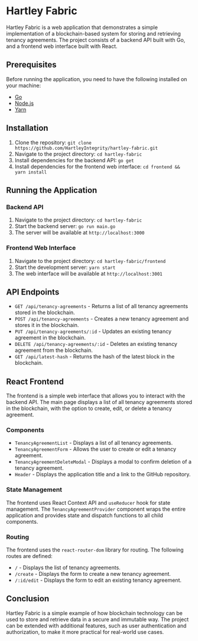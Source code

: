 <div class="markdown prose w-full break-words dark:prose-invert light"><h1>Hartley Fabric</h1><p>Hartley Fabric is a web application that demonstrates a simple implementation of a blockchain-based system for storing and retrieving tenancy agreements. The project consists of a backend API built with Go, and a frontend web interface built with React.</p><h2>Prerequisites</h2><p>Before running the application, you need to have the following installed on your machine:</p><ul><li><a href="https://golang.org/doc/install" target="_new">Go</a></li><li><a href="https://nodejs.org/en/download/" target="_new">Node.js</a></li><li><a href="https://classic.yarnpkg.com/en/docs/install/" target="_new">Yarn</a></li></ul><h2>Installation</h2><ol><li>Clone the repository: <code>git clone https://github.com/HartleyIntegrity/hartley-fabric.git</code></li><li>Navigate to the project directory: <code>cd hartley-fabric</code></li><li>Install dependencies for the backend API: <code>go get</code></li><li>Install dependencies for the frontend web interface: <code>cd frontend &amp;&amp; yarn install</code></li></ol><h2>Running the Application</h2><h3>Backend API</h3><ol><li>Navigate to the project directory: <code>cd hartley-fabric</code></li><li>Start the backend server: <code>go run main.go</code></li><li>The server will be available at <code>http://localhost:3000</code></li></ol><h3>Frontend Web Interface</h3><ol><li>Navigate to the project directory: <code>cd hartley-fabric/frontend</code></li><li>Start the development server: <code>yarn start</code></li><li>The web interface will be available at <code>http://localhost:3001</code></li></ol><h2>API Endpoints</h2><ul><li><code>GET /api/tenancy-agreements</code> - Returns a list of all tenancy agreements stored in the blockchain.</li><li><code>POST /api/tenancy-agreements</code> - Creates a new tenancy agreement and stores it in the blockchain.</li><li><code>PUT /api/tenancy-agreements/:id</code> - Updates an existing tenancy agreement in the blockchain.</li><li><code>DELETE /api/tenancy-agreements/:id</code> - Deletes an existing tenancy agreement from the blockchain.</li><li><code>GET /api/latest-hash</code> - Returns the hash of the latest block in the blockchain.</li></ul><h2>React Frontend</h2><p>The frontend is a simple web interface that allows you to interact with the backend API. The main page displays a list of all tenancy agreements stored in the blockchain, with the option to create, edit, or delete a tenancy agreement.</p><h3>Components</h3><ul><li><code>TenancyAgreementList</code> - Displays a list of all tenancy agreements.</li><li><code>TenancyAgreementForm</code> - Allows the user to create or edit a tenancy agreement.</li><li><code>TenancyAgreementDeleteModal</code> - Displays a modal to confirm deletion of a tenancy agreement.</li><li><code>Header</code> - Displays the application title and a link to the GitHub repository.</li></ul><h3>State Management</h3><p>The frontend uses React Context API and <code>useReducer</code> hook for state management. The <code>TenancyAgreementProvider</code> component wraps the entire application and provides state and dispatch functions to all child components.</p><h3>Routing</h3><p>The frontend uses the <code>react-router-dom</code> library for routing. The following routes are defined:</p><ul><li><code>/</code> - Displays the list of tenancy agreements.</li><li><code>/create</code> - Displays the form to create a new tenancy agreement.</li><li><code>/:id/edit</code> - Displays the form to edit an existing tenancy agreement.</li></ul><h2>Conclusion</h2><p>Hartley Fabric is a simple example of how blockchain technology can be used to store and retrieve data in a secure and immutable way. The project can be extended with additional features, such as user authentication and authorization, to make it more practical for real-world use cases.</p></div>
